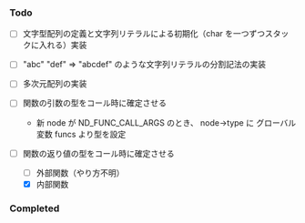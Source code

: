 ### Todo

-   [ ] 文字型配列の定義と文字列リテラルによる初期化（char を一つずつスタックに入れる）実装
-   [ ] "abc" "def" => "abcdef" のような文字列リテラルの分割記法の実装
-   [ ] 多次元配列の実装
-   [ ] 関数の引数の型をコール時に確定させる

    -   新 node が ND_FUNC_CALL_ARGS のとき、
        node->type に グローバル変数 funcs より型を設定

-   [ ] 関数の返り値の型をコール時に確定させる
    -   [ ] 外部関数（やり方不明）
    -   [x] 内部関数

### Completed
